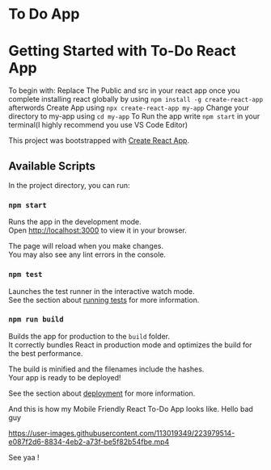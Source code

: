 # To Do App

# Getting Started with To-Do React App

To begin with:
Replace The Public and src in your react app once you complete installing react globally by using 
`npm install -g create-react-app` afterwords Create App using `npx create-react-app my-app`
Change your directory to my-app using `cd my-app`
To Run the app write `npm start` in your terminal(I highly recommend  you use VS Code Editor)



This project was bootstrapped with [Create React App](https://github.com/facebook/create-react-app).

## Available Scripts

In the project directory, you can run:

### `npm start`

Runs the app in the development mode.\
Open [http://localhost:3000](http://localhost:3000) to view it in your browser.

The page will reload when you make changes.\
You may also see any lint errors in the console.

### `npm test`

Launches the test runner in the interactive watch mode.\
See the section about [running tests](https://facebook.github.io/create-react-app/docs/running-tests) for more information.

### `npm run build`

Builds the app for production to the `build` folder.\
It correctly bundles React in production mode and optimizes the build for the best performance.

The build is minified and the filenames include the hashes.\
Your app is ready to be deployed!

See the section about [deployment](https://facebook.github.io/create-react-app/docs/deployment) for more information.

And this is how my Mobile Friendly React To-Do App looks like.
Hello bad guy

https://user-images.githubusercontent.com/113019349/223979514-e087f2d6-8834-4eb2-a73f-be5f82b54fbe.mp4


See yaa !

